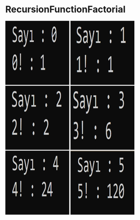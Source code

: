 # RecursionFunctionFactorial

<img src="images/sifir.png" height="200" width="200" style="max-width:100%;">  <img src="images/bir.png" height="200" width="200" style="max-width:100%;">  
<img src="images/iki.png" height="200" width="200" style="max-width:100%;">    <img src="images/uc.png" height="200" width="200" style="max-width:100%;"><br>
<img src="images/dort.png" height="200" width="200" style="max-width:100%;">   <img src="images/bes.png" height="200" width="200" style="max-width:100%;">
